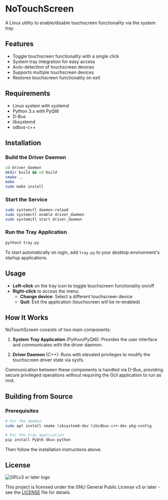 # NoTouchScreen

A Linux utility to enable/disable touchscreen functionality via the system tray.

## Features

- Toggle touchscreen functionality with a single click
- System tray integration for easy access
- Auto-detection of touchscreen devices
- Supports multiple touchscreen devices
- Restores touchscreen functionality on exit

## Requirements

- Linux system with systemd
- Python 3.x with PyQt6
- D-Bus
- libsystemd
- sdbus-c++

## Installation

### Build the Driver Daemon

```bash
cd driver_daemon
mkdir build && cd build
cmake ..
make
sudo make install
```

### Start the Service

```bash
sudo systemctl daemon-reload
sudo systemctl enable driver_daemon
sudo systemctl start driver_daemon
```

### Run the Tray Application

```bash
python3 tray.py
```

To start automatically on login, add `tray.py` to your desktop environment's startup applications.

## Usage

- **Left-click** on the tray icon to toggle touchscreen functionality on/off
- **Right-click** to access the menu:
    - **Change device**: Select a different touchscreen device
    - **Quit**: Exit the application (touchscreen will be re-enabled)

## How It Works

NoTouchScreen consists of two main components:

1. **System Tray Application** (Python/PyQt6): Provides the user interface and communicates with the driver daemon.

2. **Driver Daemon** (C++): Runs with elevated privileges to modify the touchscreen driver state via sysfs.

Communication between these components is handled via D-Bus, providing secure privileged operations without requiring the GUI application to run as root.

## Building from Source

### Prerequisites

```bash
# For the daemon
sudo apt install cmake libsystemd-dev libsdbus-c++-dev pkg-config

# For the tray application
pip install PyQt6 dbus-python
```

Then follow the installation instructions above.

## License

![GPLv3 or later logo](https://www.gnu.org/graphics/gplv3-or-later.svg)

This project is licensed under the GNU General Public License v3 or later - see the [LICENSE](LICENSE) file for details.
